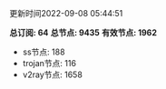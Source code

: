 更新时间2022-09-08 05:44:51

**总订阅: 64**
**总节点: 9435**
**有效节点: 1962**
- ss节点: 188
- trojan节点: 116
- v2ray节点: 1658
